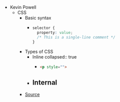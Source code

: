 - Kevin Powell
	- CSS
		- Basic syntax
			- ```css
			  selector {
			    property: value;
			    /* This is a single-line comment */
			  }
			  ```
		- Types of CSS
			- Inline
			  collapsed:: true
				- ```html
				  <p style="">
				  ```
			- Internal
				-
		- [Source](https://scrimba.com/html-css-crash-course-c02l/~08)